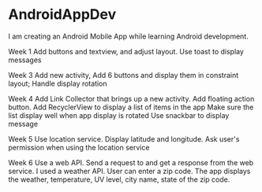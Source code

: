 # AndroidAppDev
I am creating an Android Mobile App while learning Android development.

Week 1 Add buttons and textview, and adjust layout. Use toast to display messages

Week 3 Add new activity, Add 6 buttons and display them in constraint layout; Handle display rotation

Week 4 Add Link Collector that brings up a new activity. 
       Add floating action button. Add RecyclerView to display a list of items in the app 
       Make sure the list display well when app display is rotated
       Use snackbar to display message
       
Week 5 Use location service. Display latitude and longitude.
       Ask user's permission when using the location service
       
Week 6 Use a web API. Send a request to and get a response from the web service.
       I used a weather API. User can enter a zip code. The app displays the weather, temperature, UV level, 
       city name, state of the zip code.
       
       
